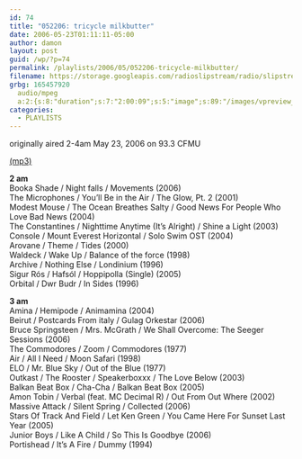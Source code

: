 ```yaml
---
id: 74
title: "052206: tricycle milkbutter"
date: 2006-05-23T01:11:11-05:00
author: damon
layout: post
guid: /wp/?p=74
permalink: /playlists/2006/05/052206-tricycle-milkbutter/
filename: https://storage.googleapis.com/radioslipstream/radio/slipstream-2006-05-22.mp3
grbg: 165457920
  audio/mpeg
  a:2:{s:8:"duration";s:7:"2:00:09";s:5:"image";s:89:"/images/vpreview_center.png";}
categories:
  - PLAYLISTS
---
```


originally aired 2-4am May 23, 2006 on 93.3 CFMU

[(mp3)](https://storage.googleapis.com/radioslipstream/radio/upload/slipstream-2006-05-22.mp3)

**2 am**  
Booka Shade / Night falls / Movements (2006)  
The Microphones / You’ll Be in the Air / The Glow, Pt. 2 (2001)  
Modest Mouse / The Ocean Breathes Salty / Good News For People Who Love Bad News (2004)  
The Constantines / Nighttime Anytime (It’s Alright) / Shine a Light (2003)  
Console / Mount Everest Horizontal / Solo Swim OST (2004)  
Arovane / Theme / Tides (2000)  
Waldeck / Wake Up / Balance of the force (1998)  
Archive / Nothing Else / Londinium (1996)  
Sigur Rós / Hafsól / Hoppipolla (Single) (2005)  
Orbital / Dwr Budr / In Sides (1996)

**3 am**  
Amina / Hemipode / Animamina (2004)  
Beirut / Postcards From italy / Gulag Orkestar (2006)  
Bruce Springsteen / Mrs. McGrath / We Shall Overcome: The Seeger Sessions (2006)  
The Commodores / Zoom / Commodores (1977)  
Air / All I Need / Moon Safari (1998)  
ELO / Mr. Blue Sky / Out of the Blue (1977)  
Outkast / The Rooster / Speakerboxxx / The Love Below (2003)  
Balkan Beat Box / Cha-Cha / Balkan Beat Box (2005)  
Amon Tobin / Verbal (feat. MC Decimal R) / Out From Out Where (2002)  
Massive Attack / Silent Spring / Collected (2006)  
Stars Of Track And Field / Let Ken Green / You Came Here For Sunset Last Year (2005)  
Junior Boys / Like A Child / So This Is Goodbye (2006)  
Portishead / It’s A Fire / Dummy (1994)
